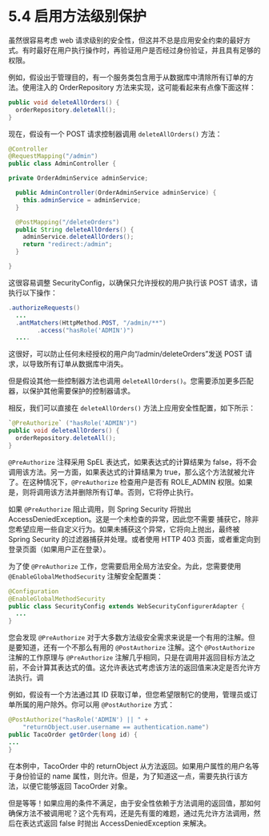 # 5.4 启用方法级别保护

虽然很容易考虑 web 请求级别的安全性，但这并不总是应用安全约束的最好方式。有时最好在用户执行操作时，再验证用户是否经过身份验证，并且具有足够的权限。

例如，假设出于管理目的，有一个服务类包含用于从数据库中清除所有订单的方法。使用注入的 OrderRepository 方法来实现，这可能看起来有点像下面这样：

```java
public void deleteAllOrders() {
  orderRepository.deleteAll();
}
```

现在，假设有一个 POST 请求控制器调用 `deleteAllOrders()` 方法：

```java
@Controller
@RequestMapping("/admin")
public class AdminController {

private OrderAdminService adminService;

  public AdminController(OrderAdminService adminService) {
    this.adminService = adminService;
  }

  @PostMapping("/deleteOrders")
  public String deleteAllOrders() {
    adminService.deleteAllOrders();
    return "redirect:/admin";
  }

}
```

这很容易调整 SecurityConfig，以确保只允许授权的用户执行该 POST 请求，请执行以下操作：

```java
.authorizeRequests()
  ...
  .antMatchers(HttpMethod.POST, "/admin/**")
        .access("hasRole('ADMIN')")
  ....

```

这很好，可以防止任何未经授权的用户向“/admin/deleteOrders”发送 POST 请求，以导致所有订单从数据库中消失。

但是假设其他一些控制器方法也调用 `deleteAllOrders()`。您需要添加更多匹配器，以保护其他需要保护的控制器请求。

相反，我们可以直接在 `deleteAllOrders()` 方法上应用安全性配置，如下所示：

```java
`@PreAuthorize` ("hasRole('ADMIN')")
public void deleteAllOrders() {
  orderRepository.deleteAll();
}
```

`@PreAuthorize` 注释采用 SpEL 表达式，如果表达式的计算结果为 false，将不会调用该方法。另一方面，如果表达式的计算结果为 true，那么这个方法就被允许了。在这种情况下，`@PreAuthorize` 检查用户是否有 ROLE_ADMIN 权限。如果是，则将调用该方法并删除所有订单。否则，它将停止执行。

如果 `@PreAuthorize`  阻止调用，则 Spring Security 将抛出 AccessDeniedException。这是一个未检查的异常，因此您不需要
捕获它，除非您希望应用一些自定义行为。如果未捕获这个异常，它将向上抛出，最终被 Spring Security 的过滤器捕获并处理。或者使用 HTTP 403 页面，或者重定向到登录页面（如果用户正在登录）。

为了使 `@PreAuthorize` 工作，您需要启用全局方法安全。为此，您需要使用 `@EnableGlobalMethodSecurity` 注解安全配置类：

```java
@Configuration
@EnableGlobalMethodSecurity
public class SecurityConfig extends WebSecurityConfigurerAdapter {
  ...
}
```

您会发现 `@PreAuthorize` 对于大多数方法级安全需求来说是一个有用的注解。但是要知道，还有一个不那么有用的 `@PostAuthorize` 注解。这个 `@PostAuthorize` 注解的工作原理与 `@PreAuthorize` 注解几乎相同，只是在调用并返回目标方法之前，不会计算其表达式的值。这允许表达式考虑该方法的返回值来决定是否允许方法执行。调

例如，假设有一个方法通过其 ID 获取订单，但您希望限制它的使用，管理员或订单所属的用户除外。你可以用 `@PostAuthorize` 方式：

```java
@PostAuthorize("hasRole('ADMIN') || " +
    "returnObject.user.username == authentication.name")
public TacoOrder getOrder(long id) {
...
}
```

在本例中，TacoOrder 中的 returnObject 从方法返回。如果用户属性的用户名等于身份验证的 name 属性，则允许。但是，为了知道这一点，需要先执行该方法，以便它能够返回 TacoOrder 对象。

但是等等！如果应用的条件不满足，由于安全性依赖于方法调用的返回值，那如何确保方法不被调用呢？这个先有鸡，还是先有蛋的难题，通过先允许方法调用，然后在表达式返回 false 时抛出 AccessDeniedException 来解决。